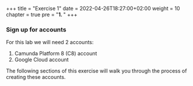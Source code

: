 +++
title = "Exercise 1"
date = 2022-04-26T18:27:00+02:00
weight = 10
chapter = true
pre = "<b>1. </b>"
+++

### Sign up for accounts

For this lab we will need 2 accounts:

1. Camunda Platform 8 (C8) account
2. Google Cloud account

The following sections of this exercise will walk you through the process of creating these accounts.
